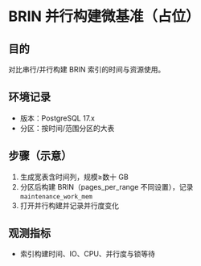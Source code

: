# BRIN 并行构建微基准（占位）

## 目的

对比串行/并行构建 BRIN 索引的时间与资源使用。

## 环境记录

- 版本：PostgreSQL 17.x
- 分区：按时间/范围分区的大表

## 步骤（示意）

1. 生成宽表含时间列，规模≥数十 GB
2. 分区后构建 BRIN（pages_per_range 不同设置），记录 `maintenance_work_mem`
3. 打开并行构建并记录并行度变化

## 观测指标

- 索引构建时间、IO、CPU、并行度与锁等待
